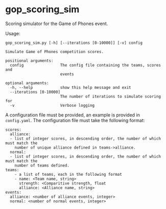 # gop_scoring_sim

Scoring simulator for the Game of Phones event.

Usage:

```
gop_scoring_sim.py [-h] [--iterations [0-10000]] [-v] config

Simulate Game of Phones competition scores.

positional arguments:
  config                The config file containing the teams, scores and
                        events

optional arguments:
  -h, --help            show this help message and exit
  --iterations [0-10000]
                        The number of iterations to simulate scoring for
  -v                    Verbose logging
```

A configuration file must be provided, an example is provided in `config.yaml`.
The configuration file must take the following format:

```
scores:
  alliance:
  - list of integer scores, in descending order, the number of which must match the 
    number of unique alliance defined in teams->alliance.
  normal:
  - list of integer scores, in descending order, the number of which must match the
    number of teams defined.
teams:
    - a list of teams, each in the following format
    - name: <Team name, string>
      strength: <Comparitive strength, float
      alliance: <Alliance name, string>
events:
  alliance: <number of alliance events, integer>
  normal: <number of normal events, integer>
```